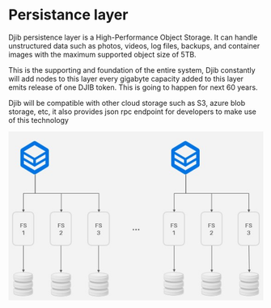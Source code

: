 # Persistance layer

Djib persistence layer is a High-Performance Object Storage. It can handle unstructured data such as photos, videos, log files, backups, and container images with the maximum supported object size of 5TB.

This is the supporting and foundation of the entire system, Djib constantly will add nodes to this layer every gigabyte capacity added to this layer emits release of one DJIB token. This is going to happen for next 60 years.

Djib will be compatible with other cloud storage such as S3, azure blob storage, etc, it also provides json rpc endpoint for developers to make use of this technology

![](<../../.gitbook/assets/image (1).png>)
